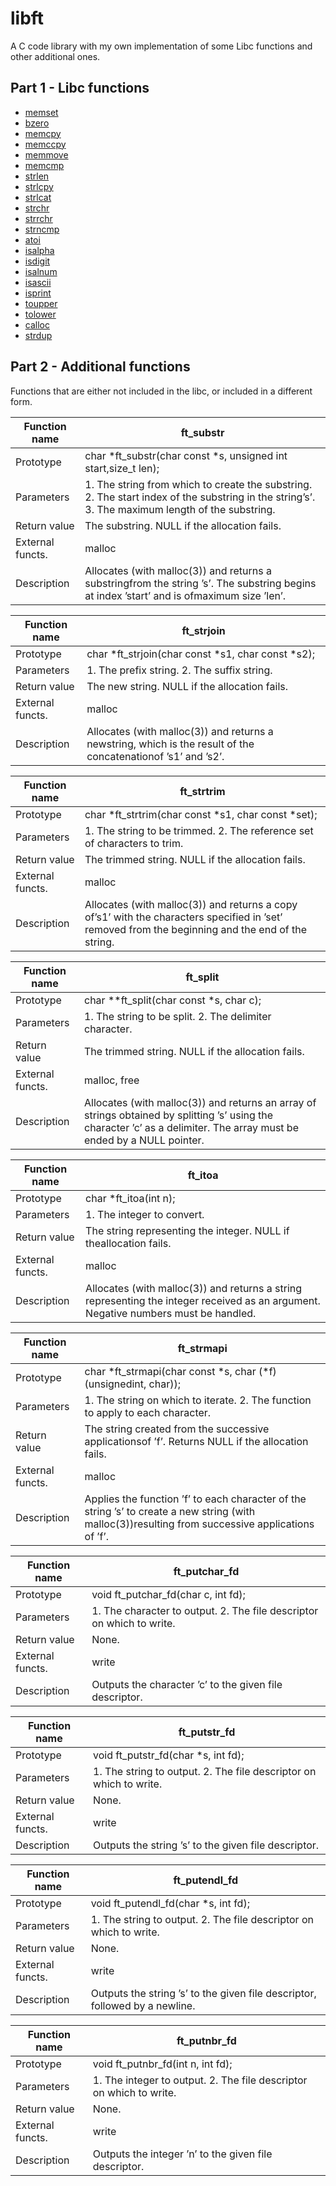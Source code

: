 # libft

A C code library with my own implementation of some Libc functions and other additional ones.

## Part 1 - Libc functions

- [memset](https://www.man7.org/linux/man-pages/man3/memset.3.html)
- [bzero](https://man7.org/linux/man-pages/man3/bzero.3.html) 
- [memcpy](https://man7.org/linux/man-pages/man3/memcpy.3.html)
- [memccpy](https://man7.org/linux/man-pages/man3/memccpy.3.html)
- [memmove](https://man7.org/linux/man-pages/man3/memmove.3.html)
- [memcmp](https://man7.org/linux/man-pages/man3/memcmp.3.html)
- [strlen](https://man7.org/linux/man-pages/man3/strlen.3.html)
- [strlcpy](https://linux.die.net/man/3/strlcpy)
- [strlcat](https://linux.die.net/man/3/strlcat)
- [strchr](https://man7.org/linux/man-pages/man3/strchr.3.html)
- [strrchr](https://man7.org/linux/man-pages/man3/strchrnul.3.html)
- [strncmp](https://man7.org/linux/man-pages/man3/strncmp.3p.html)
- [atoi](https://man7.org/linux/man-pages/man3/atoi.3.html)
- [isalpha](https://man7.org/linux/man-pages/man3/isspace.3.html)
- [isdigit](https://man7.org/linux/man-pages/man3/isspace.3.html)
- [isalnum](https://man7.org/linux/man-pages/man3/isspace.3.html)
- [isascii](https://man7.org/linux/man-pages/man3/isspace.3.html)
- [isprint](https://man7.org/linux/man-pages/man3/isspace.3.html)
- [toupper](https://man7.org/linux/man-pages/man3/tolower_l.3.html)
- [tolower](https://man7.org/linux/man-pages/man3/tolower_l.3.html)
- [calloc](https://man7.org/linux/man-pages/man3/calloc.3p.html)
- [strdup](https://man7.org/linux/man-pages/man3/strdup.3.html)

## Part 2 - Additional functions

Functions that are either not included in the libc, or included in a different form.

Function name | ft_substr
------------ | -------------
Prototype | char *ft_substr(char const *s, unsigned int start,size_t len);
Parameters | 1. The string from which to create the substring. 2. The start index of the substring in the string’s’. 3. The maximum length of the substring.
Return value | The substring.  NULL if the allocation fails.
External functs. | malloc
Description | Allocates (with malloc(3)) and returns a substringfrom the string ’s’. The substring begins at index ’start’ and is ofmaximum size ’len’.

Function name | ft_strjoin
------------ | -------------
Prototype | char *ft_strjoin(char const *s1, char const *s2);
Parameters | 1. The prefix string. 2. The suffix string.
Return value | The new string.  NULL if the allocation fails.
External functs. | malloc
Description | Allocates (with malloc(3)) and returns a newstring, which is the result of the concatenationof ’s1’ and ’s2’.

Function name | ft_strtrim
------------ | -------------
Prototype | char *ft_strtrim(char const *s1, char const *set);
Parameters | 1. The string to be trimmed. 2. The reference set of characters to trim.
Return value | The trimmed string.  NULL if the allocation fails.
External functs. | malloc
Description | Allocates (with malloc(3)) and returns a copy of’s1’ with the characters specified in ’set’ removed from the beginning and the end of the string.

Function name | ft_split
------------ | -------------
Prototype | char **ft_split(char const *s, char c);
Parameters | 1. The string to be split. 2. The delimiter character.
Return value | The trimmed string.  NULL if the allocation fails.
External functs. | malloc, free
Description | Allocates (with malloc(3)) and returns an array of strings obtained by splitting ’s’ using the character ’c’ as a delimiter. The array must be ended by a NULL pointer.

Function name | ft_itoa
------------ | -------------
Prototype | char *ft_itoa(int n);
Parameters | 1. The integer to convert.
Return value | The string representing the integer.  NULL if theallocation fails.
External functs. | malloc
Description | Allocates (with malloc(3)) and returns a string representing the integer received as an argument. Negative numbers must be handled.

Function name | ft_strmapi
------------ | -------------
Prototype | char *ft_strmapi(char const *s, char (*f)(unsignedint, char));
Parameters | 1. The string on which to iterate. 2. The function to apply to each character.
Return value | The string created from the successive applicationsof ’f’.  Returns NULL if the allocation fails.
External functs. | malloc
Description | Applies the function ’f’ to each character of the string ’s’ to create a new string (with malloc(3))resulting from successive applications of ’f’.

Function name | ft_putchar_fd
------------ | -------------
Prototype | void ft_putchar_fd(char c, int fd);
Parameters | 1. The character to output. 2. The file descriptor on which to write.
Return value | None.
External functs. | write
Description | Outputs the character ’c’ to the given file descriptor.

Function name | ft_putstr_fd
------------ | -------------
Prototype | void ft_putstr_fd(char *s, int fd);
Parameters | 1. The string to output. 2. The file descriptor on which to write.
Return value | None.
External functs. | write
Description | Outputs the string ’s’ to the given file descriptor.

Function name | ft_putendl_fd
------------ | -------------
Prototype | void ft_putendl_fd(char *s, int fd);
Parameters | 1. The string to output. 2. The file descriptor on which to write.
Return value | None.
External functs. | write
Description | Outputs the string ’s’ to the given file descriptor, followed by a newline.

Function name | ft_putnbr_fd
------------ | -------------
Prototype | void ft_putnbr_fd(int n, int fd);
Parameters | 1. The integer to output. 2. The file descriptor on which to write.
Return value | None.
External functs. | write
Description | Outputs the integer ’n’ to the given file descriptor.